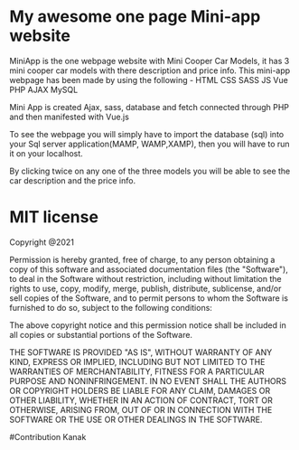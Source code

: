 # My awesome one page Mini-app website

MiniApp is the one webpage website with Mini Cooper Car Models, it has 3 mini cooper car models with there description and price info. This mini-app webpage has been made by using the following -
 HTML
 CSS
 SASS
 JS
 Vue
 PHP
 AJAX
 MySQL
  
  Mini App is created Ajax, sass, database and fetch connected through PHP and then manifested with Vue.js

To see the webpage you will simply have to import the database (sql) into your Sql server application(MAMP, WAMP,XAMP), then you will have to run it on your localhost. 

By clicking twice on any one of the three models you will be able to see the car description and the price info.

# MIT license
Copyright 
@2021

Permission is hereby granted, free of charge, to any person obtaining
a copy of this software and associated documentation files (the
"Software"), to deal in the Software without restriction, including
without limitation the rights to use, copy, modify, merge, publish,
distribute, sublicense, and/or sell copies of the Software, and to
permit persons to whom the Software is furnished to do so, subject to
the following conditions:

The above copyright notice and this permission notice shall be
included in all copies or substantial portions of the Software.

THE SOFTWARE IS PROVIDED "AS IS", WITHOUT WARRANTY OF ANY KIND,
EXPRESS OR IMPLIED, INCLUDING BUT NOT LIMITED TO THE WARRANTIES OF
MERCHANTABILITY, FITNESS FOR A PARTICULAR PURPOSE AND
NONINFRINGEMENT. IN NO EVENT SHALL THE AUTHORS OR COPYRIGHT HOLDERS BE
LIABLE FOR ANY CLAIM, DAMAGES OR OTHER LIABILITY, WHETHER IN AN ACTION
OF CONTRACT, TORT OR OTHERWISE, ARISING FROM, OUT OF OR IN CONNECTION
WITH THE SOFTWARE OR THE USE OR OTHER DEALINGS IN THE SOFTWARE.

#Contribution
Kanak
